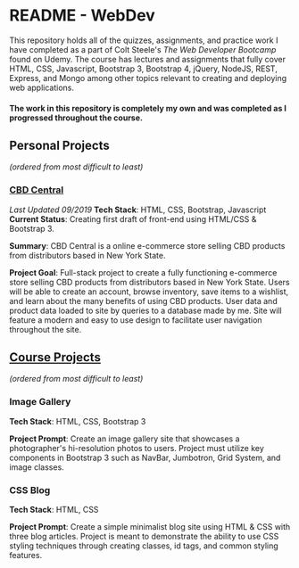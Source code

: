 # README - WebDev

This repository holds all of the quizzes, assignments, and practice work I have completed as a part of Colt Steele's
*The Web Developer Bootcamp* found on Udemy. The course has lectures and assignments that fully cover HTML, CSS, Javascript, Bootstrap 3, Bootstrap 4, jQuery, NodeJS, REST, Express, and Mongo among other topics relevant to creating and deploying web applications.


#### The work in this repository is completely my own and was completed as I progressed throughout the course.

## Personal Projects
*(ordered from most difficult to least)*
### [CBD Central](https://github.com/Aaivazi000/WebDev/tree/master/CBD%20Central "CBD Central")
*Last Updated 09/2019*
**Tech Stack**: HTML, CSS, Bootstrap, Javascript
**Current Status**: Creating first draft of front-end using HTML/CSS & Bootstrap 3.

**Summary**: CBD Central is a online e-commerce store selling CBD products from distributors based in New York State.

**Project Goal**: Full-stack project to create a fully functioning e-commerce store selling CBD products from distributors based in New York State. Users will be able to create an account, browse inventory, save items to a wishlist, and learn about the many benefits of using CBD products. User data and product data loaded to site by queries to a database made by me. Site will feature a modern and easy to use design to facilitate user navigation throughout the site.


## [Course Projects](https://github.com/Aaivazi000/WebDev/tree/master/Assignments "Course Projects")
*(ordered from most difficult to least)*

### Image Gallery
**Tech Stack**: HTML, CSS, Bootstrap 3

**Project Prompt**: Create an image gallery site that showcases a photographer's hi-resolution photos to users. Project must utilize key components in Bootstrap 3 such as NavBar, Jumbotron, Grid System, and image classes.


### CSS Blog
**Tech Stack**: HTML, CSS

**Project Prompt**: Create a simple minimalist blog site using HTML & CSS with three blog articles. Project is meant to demonstrate the ability to use CSS styling techniques through creating classes, id tags, and common styling features.
